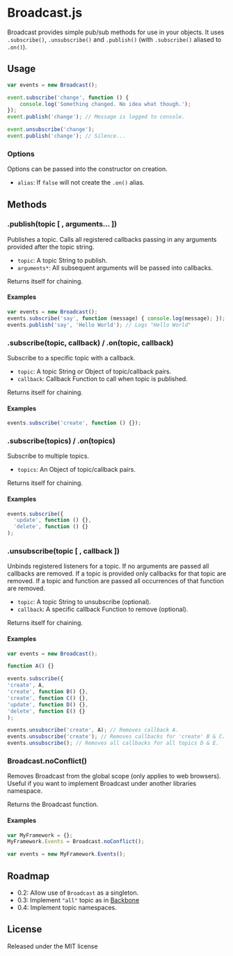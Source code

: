 Broadcast.js
============

Broadcast provides simple pub/sub methods for use in your objects. It uses
`.subscribe()`, `.unsubscribe()` and `.publish()` (with `.subscribe()` aliased
to `.on()`).

Usage
-----

```javascript
var events = new Broadcast();

event.subscribe('change', function () {
    console.log('Something changed. No idea what though.');
});
event.publish('change'); // Message is logged to console.

event.unsubscribe('change');
event.publish('change'); // Silence...
```

### Options

Options can be passed into the constructor on creation.

 - `alias`: If `false` will not create the `.on()` alias.

Methods
-------

### .publish(topic [ , arguments... ])

Publishes a topic. Calls all registered callbacks passing in any
arguments provided after the topic string.

 - `topic`: A topic String to publish.
 - `arguments*`: All subsequent arguments will be passed into callbacks.

Returns itself for chaining.

#### Examples

```javascript
var events = new Broadcast();
events.subscribe('say', function (message) { console.log(message); });
events.publish('say', 'Hello World'); // Logs "Hello World"
```

### .subscribe(topic, callback) / .on(topic, callback)

Subscribe to a specific topic with a callback.

 - `topic`: A topic String or Object of topic/callback pairs.
 - `callback`: Callback Function to call when topic is published.

Returns itself for chaining.

#### Examples

```javascript
events.subscribe('create', function () {});
```

### .subscribe(topics) / .on(topics)

Subscribe to multiple topics.

- `topics`: An Object of topic/callback pairs.

Returns itself for chaining.

#### Examples

```javascript
events.subscribe({
  'update', function () {},
  'delete', function () {}
);
```

### .unsubscribe(topic [ , callback ])

Unbinds registered listeners for a topic. If no arguments are
passed all callbacks are removed. If a topic is provided only callbacks
for that topic are removed. If a topic and function are passed all
occurrences of that function are removed.

 - `topic`: A topic String to unsubscribe (optional).
 - `callback`: A specific callback Function to remove (optional).

Returns itself for chaining.

#### Examples

```javascript
var events = new Broadcast();

function A() {}

events.subscribe({
'create', A,
'create', function B() {},
'create', function C() {},
'update', function D() {},
'delete', function E() {}
);

events.unsubscribe('create', A); // Removes callback A.
events.unsubscribe('create'); // Removes callbacks for 'create' B & C.
events.unsubscribe(); // Removes all callbacks for all topics D & E.
```

### Broadcast.noConflict()

Removes Broadcast from the global scope (only applies to web
browsers). Useful if you want to implement Broadcast under another
libraries namespace.

Returns the Broadcast function.

#### Examples

```javascript
var MyFramework = {};
MyFramework.Events = Broadcast.noConflict();

var events = new MyFramework.Events();
```

Roadmap
-------

 - 0.2: Allow use of `Broadcast` as a singleton.
 - 0.3: Implement `"all"` topic as in [Backbone][#backbone]
 - 0.4: Implement topic namespaces.

[#backbone]: http://documentcloud.github.com/backbone/

License
-------

Released under the MIT license
